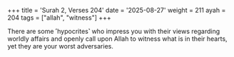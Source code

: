 +++
title = 'Surah 2, Verses 204'
date = '2025-08-27'
weight = 211
ayah = 204
tags = ["allah", "witness"]
+++

There are some ˹hypocrites˺ who impress you with their views regarding worldly affairs and openly call upon Allah to witness what is in their hearts, yet they are your worst adversaries.